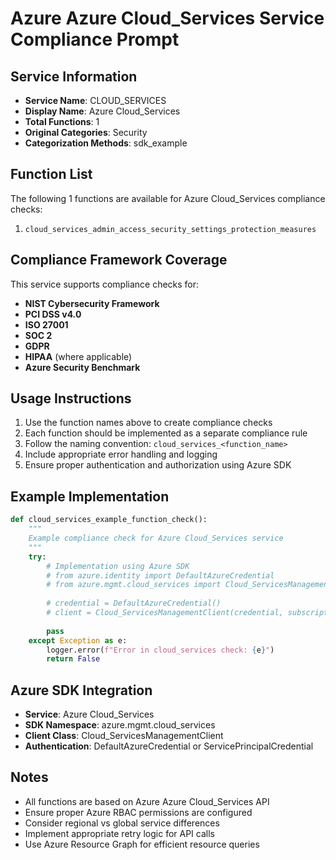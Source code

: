 # Azure Azure Cloud_Services Service Compliance Prompt

## Service Information
- **Service Name**: CLOUD_SERVICES
- **Display Name**: Azure Cloud_Services
- **Total Functions**: 1
- **Original Categories**: Security
- **Categorization Methods**: sdk_example

## Function List
The following 1 functions are available for Azure Cloud_Services compliance checks:

1. `cloud_services_admin_access_security_settings_protection_measures`


## Compliance Framework Coverage
This service supports compliance checks for:
- **NIST Cybersecurity Framework**
- **PCI DSS v4.0**
- **ISO 27001**
- **SOC 2**
- **GDPR**
- **HIPAA** (where applicable)
- **Azure Security Benchmark**

## Usage Instructions
1. Use the function names above to create compliance checks
2. Each function should be implemented as a separate compliance rule
3. Follow the naming convention: `cloud_services_<function_name>`
4. Include appropriate error handling and logging
5. Ensure proper authentication and authorization using Azure SDK

## Example Implementation
```python
def cloud_services_example_function_check():
    """
    Example compliance check for Azure Cloud_Services service
    """
    try:
        # Implementation using Azure SDK
        # from azure.identity import DefaultAzureCredential
        # from azure.mgmt.cloud_services import Cloud_ServicesManagementClient
        
        # credential = DefaultAzureCredential()
        # client = Cloud_ServicesManagementClient(credential, subscription_id)
        
        pass
    except Exception as e:
        logger.error(f"Error in cloud_services check: {e}")
        return False
```

## Azure SDK Integration
- **Service**: Azure Cloud_Services
- **SDK Namespace**: azure.mgmt.cloud_services
- **Client Class**: Cloud_ServicesManagementClient
- **Authentication**: DefaultAzureCredential or ServicePrincipalCredential

## Notes
- All functions are based on Azure Azure Cloud_Services API
- Ensure proper Azure RBAC permissions are configured
- Consider regional vs global service differences
- Implement appropriate retry logic for API calls
- Use Azure Resource Graph for efficient resource queries

